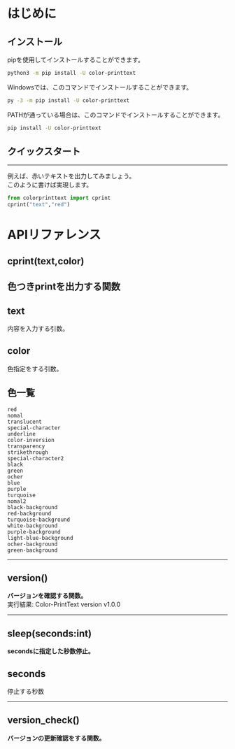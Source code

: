 # はじめに
## インストール
pipを使用してインストールすることができます。
```sh
python3 -m pip install -U color-printtext
```
Windowsでは、このコマンドでインストールすることができます。
```sh
py -3 -m pip install -U color-printtext
```
PATHが通っている場合は、このコマンドでインストールすることができます。
```sh
pip install -U color-printtext
```
## クイックスタート
----------
例えば、赤いテキストを出力してみましょう。<br>
このように書けば実現します。
```py
from colorprinttext import cprint
cprint("text","red")
```
# APIリファレンス
## cprint(text,color)
**色つきprintを出力する関数**
----------
## text<br>
内容を入力する引数。

## color
色指定をする引数。
## 色一覧
`red`<br>
`nomal`<br>
`translucent`<br>
`special-character`<br>
`underline`<br>
`color-inversion`<br>
`transparency`<br>
`strikethrough`<br>
`special-character2`<br>
`black`<br>
`green`<br>
`ocher`<br>
`blue`<br>
`purple`<br>
`turquoise`<br>
`nomal2`<br>
`black-background`<br>
`red-background`<br>
`turquoise-background`<br>
`white-background`<br>
`purple-background`<br>
`light-blue-background`<br>
`ocher-background`<br>
`green-background`


-------
## version()
**バージョンを確認する関数。**<br>
実行結果: Color-PrintText version v1.0.0

-------
## sleep(seconds:int)
**secondsに指定した秒数停止。**<br>
## seconds
停止する秒数

-------
## version_check()
**バージョンの更新確認をする関数。**
